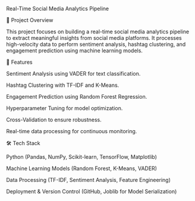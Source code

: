 Real-Time Social Media Analytics Pipeline

📌 Project Overview

This project focuses on building a real-time social media analytics pipeline to extract meaningful insights from social media platforms. It processes high-velocity data to perform sentiment analysis, hashtag clustering, and engagement prediction using machine learning models.

🚀 Features

Sentiment Analysis using VADER for text classification.

Hashtag Clustering with TF-IDF and K-Means.

Engagement Prediction using Random Forest Regression.

Hyperparameter Tuning for model optimization.

Cross-Validation to ensure robustness.

Real-time data processing for continuous monitoring.

🛠️ Tech Stack

Python (Pandas, NumPy, Scikit-learn, TensorFlow, Matplotlib)

Machine Learning Models (Random Forest, K-Means, VADER)

Data Processing (TF-IDF, Sentiment Analysis, Feature Engineering)

Deployment & Version Control (GitHub, Joblib for Model Serialization)
